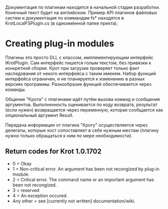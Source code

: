 ﻿Документация по плагинам находится в начальной стадии разработки. Конечный текст будет на английском.
Пример API плагинов файловых систем и документация по коммандам fs* находятся в KrotLocalFSPlugin.cs (в одноимённой папке пректа).

Creating plug-in modules
========================

Плагины это просто DLL с классом, имплементирующим интерфейс IKrotPlugin. Сам интерфейс пишется голым текстом, без привязки к конкретной сборке. Крот при загрузке проверяет только факт наследования от некого интерфейса с таким именем. Набор функций интерфейса ограничен, и не планируется к изменению в разных версиях программы. Разнообразие функций обеспечивается через команды.

Общение "Крота" с плагинами идёт путём вызова команд и сообщения аргументов. Выполненность оценивается по коду возврата, результат (если нужен) возвращается через переменную, которая сообщается как опциональный аргумент Result.

Передача информации от плагина "Кроту" осуществляется через делегаты, которые хост сопоставляет в себе нужным местам (плагину нужно только обращаться к ним по мере необходимости).


Return codes for Krot 1.0.1702
------------------------------
* 0 = Okay
* 1 = Non-critical error. An argument has been not recongized by plug-in module.
* 2 = Critical error. The command name or an important argument has been not recongized.
* 3 = reserved
* 4 = An exception occured.
* Any other = see [currently not written] documentation/wiki.